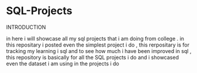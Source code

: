 # SQL-Projects

INTRODUCTION

in here i will showcase all my sql projects that i am doing from college . in this repositary i posted even the simplest project i do , this rerpositary is for tracking my learning i sql and to see how much i have been improved in sql , this repository is basically for all the SQL projects i do and i showcased even the dataset i am using in the projects i do 
